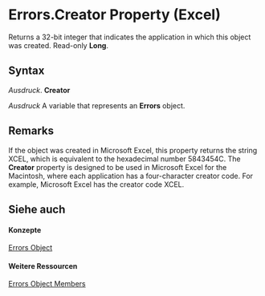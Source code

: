 
# Errors.Creator Property (Excel)

Returns a 32-bit integer that indicates the application in which this object was created. Read-only  **Long**.


## Syntax

 _Ausdruck_. **Creator**

 _Ausdruck_ A variable that represents an **Errors** object.


## Remarks

If the object was created in Microsoft Excel, this property returns the string XCEL, which is equivalent to the hexadecimal number 5843454C. The  **Creator** property is designed to be used in Microsoft Excel for the Macintosh, where each application has a four-character creator code. For example, Microsoft Excel has the creator code XCEL.


## Siehe auch


#### Konzepte


[Errors Object](d2b50bbf-2685-fc5f-74c5-fa8bb9955f2a.md)
#### Weitere Ressourcen


[Errors Object Members](http://msdn.microsoft.com/library/0f601644-7675-bd01-b085-b7d31dd9c86d%28Office.15%29.aspx)